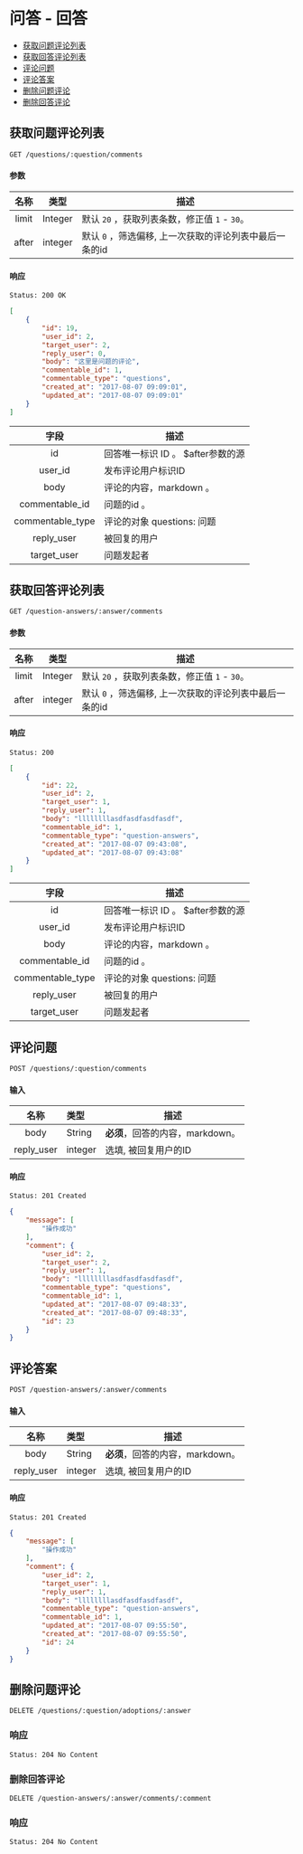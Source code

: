 # 问答 - 回答

- [获取问题评论列表](#获取问题评论列表)
- [获取回答评论列表](#获取回答评论列表)
- [评论问题](#评论问题)
- [评论答案](#评论答案)
- [删除问题评论](#删除问题评论)
- [删除回答评论](#删除回答评论)

## 获取问题评论列表

```
GET /questions/:question/comments
```

#### 参数

| 名称 | 类型 | 描述 |
|:----:|:----:|----|
| limit | Integer | 默认 `20` ，获取列表条数，修正值 `1` - `30`。 |
| after | integer | 默认 `0` ，筛选偏移, 上一次获取的评论列表中最后一条的id |

#### 响应

```
Status: 200 OK
```
```json
[
    {
        "id": 19,
        "user_id": 2,
        "target_user": 2,
        "reply_user": 0,
        "body": "这里是问题的评论",
        "commentable_id": 1,
        "commentable_type": "questions",
        "created_at": "2017-08-07 09:09:01",
        "updated_at": "2017-08-07 09:09:01"
    }
]
```

| 字段 | 描述 |
|:----:|----|
| id | 回答唯一标识 ID 。 $after参数的源|
| user_id | 发布评论用户标识ID |
| body | 评论的内容，markdown 。 |
| commentable_id | 问题的id 。 |
| commentable_type | 评论的对象 questions: 问题 |
| reply_user | 被回复的用户 |
| target_user | 问题发起者 |

## 获取回答评论列表

```
GET /question-answers/:answer/comments
```
#### 参数

| 名称 | 类型 | 描述 |
|:----:|:----:|----|
| limit | Integer | 默认 `20` ，获取列表条数，修正值 `1` - `30`。 |
| after | integer | 默认 `0` ，筛选偏移, 上一次获取的评论列表中最后一条的id |

#### 响应

```
Status: 200
```
```json
[
    {
        "id": 22,
        "user_id": 2,
        "target_user": 1,
        "reply_user": 1,
        "body": "llllllllasdfasdfasdfasdf",
        "commentable_id": 1,
        "commentable_type": "question-answers",
        "created_at": "2017-08-07 09:43:08",
        "updated_at": "2017-08-07 09:43:08"
    }
]
```
| 字段 | 描述 |
|:----:|----|
| id | 回答唯一标识 ID 。 $after参数的源|
| user_id | 发布评论用户标识ID |
| body | 评论的内容，markdown 。 |
| commentable_id | 问题的id 。 |
| commentable_type | 评论的对象 questions: 问题 |
| reply_user | 被回复的用户 |
| target_user | 问题发起者 |

## 评论问题

```
POST /questions/:question/comments
```

#### 输入

| 名称 | 类型 | 描述 |
|:----:|:----|----|
| body | String | **必须**，回答的内容，markdown。 |
| reply_user | integer | 选填, 被回复用户的ID |

#### 响应

```
Status: 201 Created
```
```json
{
    "message": [
        "操作成功"
    ],
    "comment": {
        "user_id": 2,
        "target_user": 2,
        "reply_user": 1,
        "body": "llllllllasdfasdfasdfasdf",
        "commentable_type": "questions",
        "commentable_id": 1,
        "updated_at": "2017-08-07 09:48:33",
        "created_at": "2017-08-07 09:48:33",
        "id": 23
    }
}
```

## 评论答案

```
POST /question-answers/:answer/comments
```

#### 输入

| 名称 | 类型 | 描述 |
|:----:|:----|----|
| body | String | **必须**，回答的内容，markdown。 |
| reply_user | integer | 选填, 被回复用户的ID |

#### 响应

```
Status: 201 Created
```
```json
{
    "message": [
        "操作成功"
    ],
    "comment": {
        "user_id": 2,
        "target_user": 1,
        "reply_user": 1,
        "body": "llllllllasdfasdfasdfasdf",
        "commentable_type": "question-answers",
        "commentable_id": 1,
        "updated_at": "2017-08-07 09:55:50",
        "created_at": "2017-08-07 09:55:50",
        "id": 24
    }
}
```

## 删除问题评论

```
DELETE /questions/:question/adoptions/:answer
```

### 响应

```
Status: 204 No Content
```

### 删除回答评论

```
DELETE /question-answers/:answer/comments/:comment
```

### 响应

```
Status: 204 No Content
